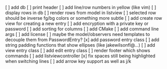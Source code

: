 [ ] add db
[ ] print header
[ ] add line/row numbers in yellow (like vim)
[ ] display rows in db
[ ] render rows from model in listview
[ ] selected row should be inverse fg/bg colors or something more subtle
[ ] add create row view for creating a new entry
[ ] add encryption with a private key or password
[ ] add sorting for columns
[ ] add CMake
[ ] add command line args
[ ] add license
[ ] maybe the model/observers need templates to decouple them from PasswordEntry?
[x] add password entry class
[ ] add string padding functions that show ellipses (like jakewilsonfl@...)
[ ] add view entry class
[ ] add edit entry class
[ ] render footer which shows commands
[ ] add listviewcontroller
[x] fix spaces still being highlighted when switching lines
[ ] add arrow key support as well as j/k
